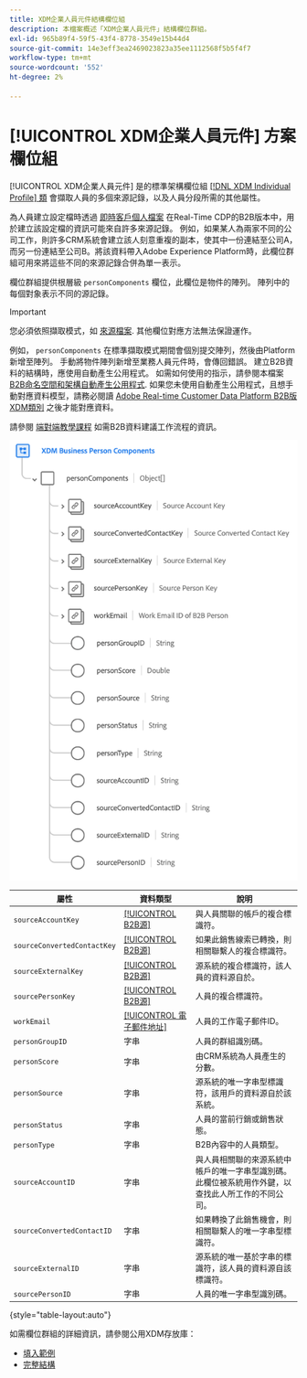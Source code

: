```yaml
---
title: XDM企業人員元件結構欄位組
description: 本檔案概述「XDM企業人員元件」結構欄位群組。
exl-id: 965b89f4-59f5-43f4-8778-3549e15b44d4
source-git-commit: 14e3eff3ea2469023823a35ee1112568f5b5f4f7
workflow-type: tm+mt
source-wordcount: '552'
ht-degree: 2%

---
```


# [!UICONTROL XDM企業人員元件] 方案欄位組

[!UICONTROL XDM企業人員元件] 是的標準架構欄位組 [[!DNL XDM Individual Profile] 類](../../classes/individual-profile.md) 會擷取人員的多個來源記錄，以及人員分段所需的其他屬性。

為人員建立設定檔時透過 [即時客戶個人檔案](../../../profile/home.md) 在Real-Time CDP的B2B版本中，用於建立該設定檔的資訊可能來自許多來源記錄。 例如，如果某人為兩家不同的公司工作，則許多CRM系統會建立該人刻意重複的副本，使其中一份連結至公司A，而另一份連結至公司B。將該資料帶入Adobe Experience Platform時，此欄位群組可用來將這些不同的來源記錄合併為單一表示。

欄位群組提供根層級 `personComponents` 欄位，此欄位是物件的陣列。 陣列中的每個對象表示不同的源記錄。

>[!IMPORTANT]
>
>您必須依照擷取模式，如 [來源檔案](../../../rtcdp/sources/b2b.md). 其他欄位對應方法無法保證運作。
>
>例如， `personComponents` 在標準擷取模式期間會個別提交陣列，然後由Platform新增至陣列。 手動將物件陣列新增至業務人員元件時，會傳回錯誤。
>建立B2B資料的結構時，應使用自動產生公用程式。 如需如何使用的指示，請參閱本檔案 [B2B命名空間和架構自動產生公用程式](../../../sources/connectors/adobe-applications/marketo/marketo-namespaces.md). 如果您未使用自動產生公用程式，且想手動對應資料模型，請務必閱讀 [Adobe Real-time Customer Data Platform B2B版XDM類別](../../../rtcdp/schemas/b2b.md) 之後才能對應資料。
>
>請參閱 [端對端教學課程](../../../rtcdp/b2b-tutorial.md) 如需B2B資料建議工作流程的資訊。

![](../../images/field-groups/business-person-components.png)

| 屬性 | 資料類型 | 說明 |
| --- | --- | --- |
| `sourceAccountKey` | [[!UICONTROL B2B源]](../../data-types/b2b-source.md) | 與人員關聯的帳戶的複合標識符。 |
| `sourceConvertedContactKey` | [[!UICONTROL B2B源]](../../data-types/b2b-source.md) | 如果此銷售線索已轉換，則相關聯繫人的複合標識符。 |
| `sourceExternalKey` | [[!UICONTROL B2B源]](../../data-types/b2b-source.md) | 源系統的複合標識符，該人員的資料源自於。 |
| `sourcePersonKey` | [[!UICONTROL B2B源]](../../data-types/b2b-source.md) | 人員的複合標識符。 |
| `workEmail` | [[!UICONTROL 電子郵件地址]](../../data-types/b2b-source.md) | 人員的工作電子郵件ID。 |
| `personGroupID` | 字串 | 人員的群組識別碼。 |
| `personScore` | 字串 | 由CRM系統為人員產生的分數。 |
| `personSource` | 字串 | 源系統的唯一字串型標識符，該用戶的資料源自於該系統。 |
| `personStatus` | 字串 | 人員的當前行銷或銷售狀態。 |
| `personType` | 字串 | B2B內容中的人員類型。 |
| `sourceAccountID` | 字串 | 與人員相關聯的來源系統中帳戶的唯一字串型識別碼。 此欄位被系統用作外鍵，以查找此人所工作的不同公司。 |
| `sourceConvertedContactID` | 字串 | 如果轉換了此銷售機會，則相關聯繫人的唯一字串型標識符。 |
| `sourceExternalID` | 字串 | 源系統的唯一基於字串的標識符，該人員的資料源自該標識符。 |
| `sourcePersonID` | 字串 | 人員的唯一字串型識別碼。 |

{style=&quot;table-layout:auto&quot;}

如需欄位群組的詳細資訊，請參閱公用XDM存放庫：

* [填入範例](https://github.com/adobe/xdm/blob/master/components/fieldgroups/profile/b2b-person-components.example.1.json)
* [完整結構](https://github.com/adobe/xdm/blob/master/components/fieldgroups/profile/b2b-person-components.schema.json)
